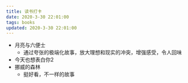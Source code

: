 ```yaml
---
title: 读书打卡
date: 2020-3-30 22:01:00
tags: books
updated: 2020-3-30 22:01:00
---
```


- 月亮与六便士
    - 通过夸张的极端化故事，放大理想和现实的冲突，增强感受，令人回味
- 今天也想表白你2
- 挪威的森林
    - 挺好看，不一样的故事
